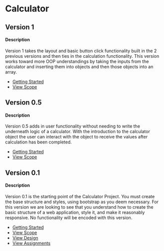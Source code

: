 # Calculator

## Version 1
#### Description
Version 1 takes the layout and basic button click functionality built in the 2 previous versions and then ties in the calculation functionality. This version works toward more OOP understandings
by taking the inputs from the calculator and inserting them into objects and then those objects into an array.


- <a href="https://github.com/Learning-Fuze/calculator/tree/v1#getting-started">Getting Started</a>
- <a href="https://github.com/Learning-Fuze/calculator/tree/v1#scope">View Scope</a>

## Version 0.5
#### Description
Version 0.5 adds in user functionality without needing to write the underneath logic of a calculator. With the introduction
to the calculator object the user can interact with the object to receive the values after calculation has been completed.


- <a href="https://github.com/Learning-Fuze/calculator/tree/v0.5#getting-started">Getting Started</a>
- <a href="https://github.com/Learning-Fuze/calculator/tree/v0.5#scope">View Scope</a>

## Version 0.1
#### Description
Version 0.1 is the starting point of the Calculator Project. You must create the base structure and styles, using bootstrap as you deem necessary. For this version we are looking to see that you
understand how to create the basic structure of a web application, style it, and make it reasonably responsive.  No functionality will be encoded with this version.

- <a href="https://github.com/Learning-Fuze/calculator/tree/v0.1#getting-started">Getting Started</a>
- <a href="https://github.com/Learning-Fuze/calculator/tree/v0.1#scope">View Scope</a>
- <a href="https://github.com/Learning-Fuze/calculator/tree/v0.1#design">View Design</a>
- <a href="https://github.com/Learning-Fuze/calculator/tree/v0.1#assignments---aka-criteria-for-success-on-this-version-of-the-project">View Assignments</a>